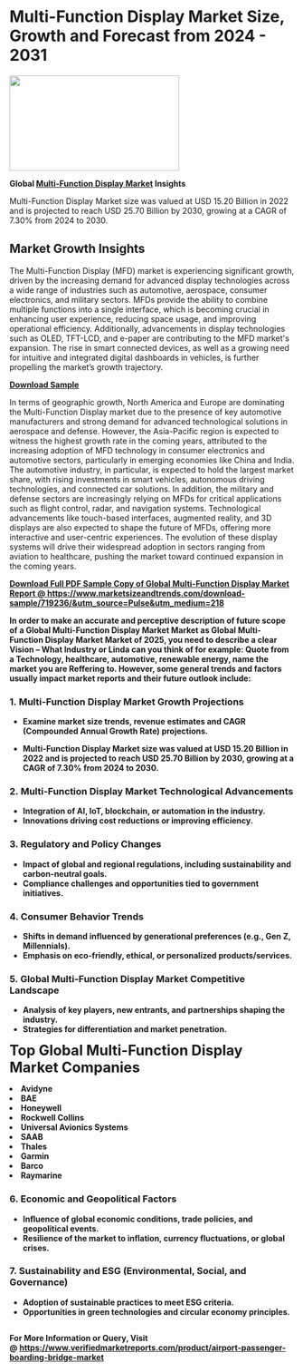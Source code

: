 <H1>Multi-Function Display Market Size, Growth and Forecast from 2024 - 2031</H1><img class="aligncenter size-medium wp-image-584254" src="https://thirdeyenews.in/wp-content/uploads/2024/09/Global-Market-Research-300x168.jpeg" alt="" width="300" height="168" /><p><strong>Global&nbsp;<a href="https://www.marketsizeandtrends.com/download-sample/719236/&amp;utm_source=Pulse&amp;utm_medium=218">Multi-Function Display Market</a> Insights</strong></p><p>Multi-Function Display Market size was valued at USD 15.20 Billion in 2022 and is projected to reach USD 25.70 Billion by 2030, growing at a CAGR of 7.30% from 2024 to 2030.</p><p><h2>Market Growth Insights</h2> <p>The Multi-Function Display (MFD) market is experiencing significant growth, driven by the increasing demand for advanced display technologies across a wide range of industries such as automotive, aerospace, consumer electronics, and military sectors. MFDs provide the ability to combine multiple functions into a single interface, which is becoming crucial in enhancing user experience, reducing space usage, and improving operational efficiency. Additionally, advancements in display technologies such as OLED, TFT-LCD, and e-paper are contributing to the MFD market's expansion. The rise in smart connected devices, as well as a growing need for intuitive and integrated digital dashboards in vehicles, is further propelling the market’s growth trajectory.</p> <p><strong><a href="#">Download Sample</a></strong></p> <p>In terms of geographic growth, North America and Europe are dominating the Multi-Function Display market due to the presence of key automotive manufacturers and strong demand for advanced technological solutions in aerospace and defense. However, the Asia-Pacific region is expected to witness the highest growth rate in the coming years, attributed to the increasing adoption of MFD technology in consumer electronics and automotive sectors, particularly in emerging economies like China and India. The automotive industry, in particular, is expected to hold the largest market share, with rising investments in smart vehicles, autonomous driving technologies, and connected car solutions. In addition, the military and defense sectors are increasingly relying on MFDs for critical applications such as flight control, radar, and navigation systems. Technological advancements like touch-based interfaces, augmented reality, and 3D displays are also expected to shape the future of MFDs, offering more interactive and user-centric experiences. The evolution of these display systems will drive their widespread adoption in sectors ranging from aviation to healthcare, pushing the market toward continued expansion in the coming years.</p> <p><strong><a href="#"></p><p><span class=""><strong>Download Full PDF Sample Copy of Global Multi-Function Display Market Report</strong> @ <a href="https://www.marketsizeandtrends.com/download-sample/719236/&amp;utm_source=Pulse&amp;utm_medium=218" target="_blank">https://www.marketsizeandtrends.com/download-sample/719236/&amp;utm_source=Pulse&amp;utm_medium=218</a></span></p><p>In order to make an accurate and perceptive description of future scope of a Global&nbsp;Multi-Function Display Market Market as Global&nbsp;Multi-Function Display Market Market of 2025, you need to describe a clear Vision &ndash; What Industry or Linda can you think of for example: Quote from a Technology, healthcare, automotive, renewable energy, name the market you are Reffering to. However, some general trends and factors usually impact market reports and their future outlook include:</p><h3>1.&nbsp;<strong>Multi-Function Display Market Growth Projections</strong></h3><ul><li>Examine market size trends, revenue estimates and CAGR (Compounded Annual Growth Rate) projections.</li><li><p>Multi-Function Display Market size was valued at USD 15.20 Billion in 2022 and is projected to reach USD 25.70 Billion by 2030, growing at a CAGR of 7.30% from 2024 to 2030.</p></li></ul><h3>2.&nbsp;<strong>Multi-Function Display Market Technological Advancements</strong></h3><ul><li>Integration of AI, IoT, blockchain, or automation in the industry.</li><li>Innovations driving cost reductions or improving efficiency.</li></ul><h3>3.&nbsp;<strong>Regulatory and Policy Changes</strong></h3><ul><li>Impact of global and regional regulations, including sustainability and carbon-neutral goals.</li><li>Compliance challenges and opportunities tied to government initiatives.</li></ul><h3>4.&nbsp;<strong>Consumer Behavior Trends</strong></h3><ul><li>Shifts in demand influenced by generational preferences (e.g., Gen Z, Millennials).</li><li>Emphasis on eco-friendly, ethical, or personalized products/services.</li></ul><h3>5.&nbsp;<strong>Global Multi-Function Display Market Competitive Landscape</strong></h3><ul><li>Analysis of key players, new entrants, and partnerships shaping the industry.</li><li>Strategies for differentiation and market penetration.</li></ul><p data-pm-slice="1 1 []"><span style="color: inherit; font-family: inherit; font-size: 25px;">Top Global Multi-Function Display Market Companies</span></p><div class="" data-test-id=""><p><li>Avidyne</li><li> BAE</li><li> Honeywell</li><li> Rockwell Collins</li><li> Universal Avionics Systems</li><li> SAAB</li><li> Thales</li><li> Garmin</li><li> Barco</li><li> Raymarine</li></p></div><h3>6.&nbsp;<strong>Economic and Geopolitical Factors</strong></h3><ul><li>Influence of global economic conditions, trade policies, and geopolitical events.</li><li>Resilience of the market to inflation, currency fluctuations, or global crises.</li></ul><h3>7.&nbsp;<strong>Sustainability and ESG (Environmental, Social, and Governance)</strong></h3><ul><li>Adoption of sustainable practices to meet ESG criteria.</li><li>Opportunities in green technologies and circular economy principles.</li></ul><h2><strong style="font-size: 14px;">For More Information or Query, Visit @&nbsp;</strong><a style="background-color: #ffffff; font-size: 14px;" href="https://www.marketsizeandtrends.com/report/multi-function-display-market/" target="_blank">https://www.verifiedmarketreports.com/product/airport-passenger-boarding-bridge-market</a></h2>
